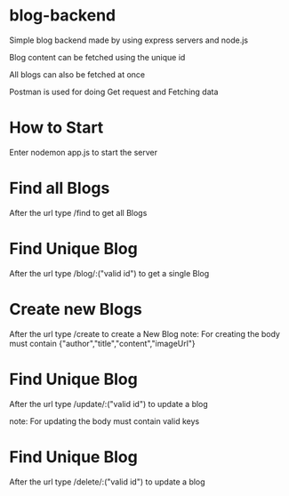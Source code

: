 # blog-backend

Simple blog backend made by using express servers and node.js

Blog content can be fetched using the unique id 

All blogs can also be fetched at once

Postman is used for doing Get request and Fetching data

# How to Start

Enter nodemon app.js to start the server

# Find all Blogs

After the url type /find to get all Blogs

# Find Unique Blog

After the url type /blog/:("valid id") to get a single Blog

# Create new Blogs

After the url type /create to create a New Blog
note: For creating the body must contain {"author","title","content","imageUrl"}


# Find Unique Blog

After the url type /update/:("valid id") to update a blog 

note: For updating the body must contain valid keys

# Find Unique Blog

After the url type /delete/:("valid id") to update a blog 



